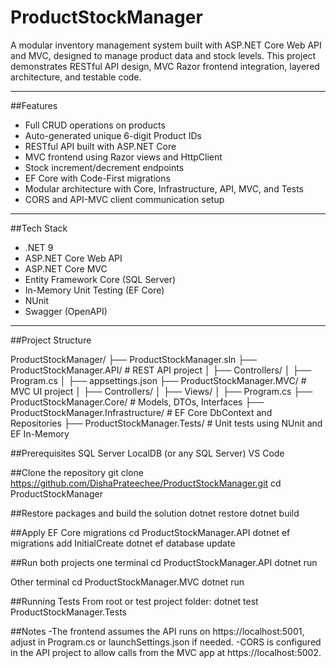 # ProductStockManager

A modular inventory management system built with ASP.NET Core Web API and MVC, designed to manage product data and stock levels. 
This project demonstrates RESTful API design, MVC Razor frontend integration, layered architecture, and testable code.

---

##Features

- Full CRUD operations on products
- Auto-generated unique 6-digit Product IDs
- RESTful API built with ASP.NET Core
- MVC frontend using Razor views and HttpClient
- Stock increment/decrement endpoints
- EF Core with Code-First migrations
- Modular architecture with Core, Infrastructure, API, MVC, and Tests
- CORS and API-MVC client communication setup

---

##Tech Stack

- .NET 9
- ASP.NET Core Web API
- ASP.NET Core MVC
- Entity Framework Core (SQL Server)
- In-Memory Unit Testing (EF Core)
- NUnit
- Swagger (OpenAPI)

---

##Project Structure


ProductStockManager/
├── ProductStockManager.sln
├── ProductStockManager.API/          # REST API project
│   ├── Controllers/
│   ├── Program.cs
│   ├── appsettings.json
├── ProductStockManager.MVC/          # MVC UI project
│   ├── Controllers/
│   ├── Views/
│   ├── Program.cs
├── ProductStockManager.Core/         # Models, DTOs, Interfaces
├── ProductStockManager.Infrastructure/ # EF Core DbContext and Repositories
├── ProductStockManager.Tests/        # Unit tests using NUnit and EF In-Memory

##Prerequisites
SQL Server LocalDB (or any SQL Server)
VS Code

##Clone the repository
git clone https://github.com/DishaPrateechee/ProductStockManager.git
cd ProductStockManager

##Restore packages and build the solution
dotnet restore
dotnet build

##Apply EF Core migrations
cd ProductStockManager.API
dotnet ef migrations add InitialCreate
dotnet ef database update

##Run both projects
one terminal
cd ProductStockManager.API
dotnet run

Other terminal
cd ProductStockManager.MVC
dotnet run

##Running Tests
From root or test project folder:
dotnet test ProductStockManager.Tests

##Notes
-The frontend assumes the API runs on https://localhost:5001, adjust in Program.cs or launchSettings.json if needed.
-CORS is configured in the API project to allow calls from the MVC app at https://localhost:5002.



